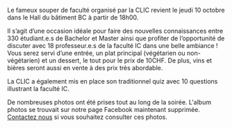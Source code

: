 Le fameux souper de faculté organisé par la CLIC revient le jeudi 10 octobre dans le Hall du bâtiment BC à partir de 18h00.

Il s’agit d’une occasion idéale pour faire des nouvelles connaissances entre 330 étudiant.e.s de Bachelor et Master ainsi que profiter de l’opportunité de discuter avec 18 professeur.e.s de la faculté IC dans une belle ambiance ! Vous serez servi d’une entrée, un plat principal (végétarien ou non-végétarien) et un dessert, le tout pour le prix de 10CHF. De plus, vins et bières seront aussi en vente à des prix très abordable.

La CLIC a également mis en place son traditionnel quiz avec 10 questions illustrant la faculté IC.

De nombreuses photos ont été prises tout au long de la soirée. L'album photos se trouvait sur notre page Facebook maintenant supprimée. [Contactez nous](mailto:clic@epfl.ch) si vous souhaitez consulter ces photos.
